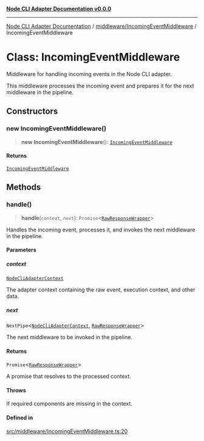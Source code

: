 [**Node CLI Adapter Documentation v0.0.0**](../../../README.md)

***

[Node CLI Adapter Documentation](../../../modules.md) / [middleware/IncomingEventMiddleware](../README.md) / IncomingEventMiddleware

# Class: IncomingEventMiddleware

Middleware for handling incoming events in the Node CLI adapter.

This middleware processes the incoming event and prepares it for the next middleware in the pipeline.

## Constructors

### new IncomingEventMiddleware()

> **new IncomingEventMiddleware**(): [`IncomingEventMiddleware`](IncomingEventMiddleware.md)

#### Returns

[`IncomingEventMiddleware`](IncomingEventMiddleware.md)

## Methods

### handle()

> **handle**(`context`, `next`): `Promise`\<[`RawResponseWrapper`](../../../RawResponseWrapper/classes/RawResponseWrapper.md)\>

Handles the incoming event, processes it, and invokes the next middleware in the pipeline.

#### Parameters

##### context

[`NodeCliAdapterContext`](../../../declarations/interfaces/NodeCliAdapterContext.md)

The adapter context containing the raw event, execution context, and other data.

##### next

`NextPipe`\<[`NodeCliAdapterContext`](../../../declarations/interfaces/NodeCliAdapterContext.md), [`RawResponseWrapper`](../../../RawResponseWrapper/classes/RawResponseWrapper.md)\>

The next middleware to be invoked in the pipeline.

#### Returns

`Promise`\<[`RawResponseWrapper`](../../../RawResponseWrapper/classes/RawResponseWrapper.md)\>

A promise that resolves to the processed context.

#### Throws

If required components are missing in the context.

#### Defined in

[src/middleware/IncomingEventMiddleware.ts:20](https://github.com/stonemjs/node-cli-adapter/blob/30743f7aaaae46db17826e810be4549d56406b6f/src/middleware/IncomingEventMiddleware.ts#L20)
